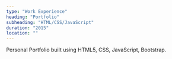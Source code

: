 ```yaml
---
type: "Work Experience"
heading: "Portfolio"
subheading: "HTML/CSS/JavaScript"
duration: "2015"
location: ""
---
```


Personal Portfolio built using HTML5, CSS, JavaScript, Bootstrap.

